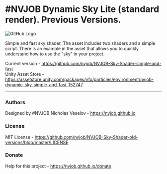 # #NVJOB Dynamic Sky Lite (standard render). Previous Versions.

![GitHub Logo](https://raw.githubusercontent.com/nvjob/nvjob.github.io/master/repo/unity%20assets/dynamic%20sky%20lite%20sr/221/pic/9.jpg)

Simple and fast sky shader. The asset includes two shaders and a simple script.
There is an example in the asset that allows you to quickly understand how to use the "sky" in your project.

Current version - https://github.com/nvjob/NVJOB-Sky-Shader-simple-and-fast <br/>
Unity Asset Store - https://assetstore.unity.com/packages/vfx/particles/environment/nvjob-dynamic-sky-simple-and-fast-152747

-------------------------------------------------------------------

### Authors
Designed by #NVJOB Nicholas Veselov - https://nvjob.github.io

### License
MIT License - https://github.com/nvjob/NVJOB-Sky-Shader-old-versions/blob/master/LICENSE

### Donate
Help for this project - https://nvjob.github.io/donate
